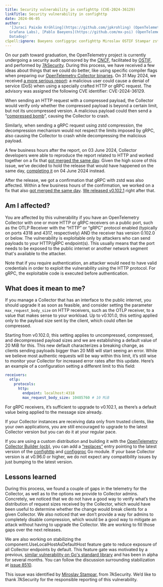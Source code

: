 ```yaml
---
title: Security vulnerability in confighttp (CVE-2024-36129)
linkTitle: Security vulnerability in confighttp
date: 2024-06-05
author:
  '[Juraci Paixão Kröhling](https://github.com/jpkrohling) (OpenTelemetry,
  Grafana Labs), [Pablo Baeyens](https://github.com/mx-psi) (OpenTelemetry,
  Datadog)'
cSpell:ignore: Baeyens configgrpc confighttp Miroslav OSTIF Stampar zstd
---
```


On our path toward graduation, the OpenTelemetry project is currently undergoing
a security audit sponsored by the [CNCF](https://www.cncf.io/), facilitated by
[OSTIF](https://ostif.org/), and performed by
[7ASecurity](https://7asecurity.com/). During this process, we have received a
few ideas about things that we could do better, like using specific compiler
flags when preparing our
[OpenTelemetry Collector binaries](https://github.com/open-telemetry/opentelemetry-collector-releases/releases).
On 31 May 2024, we received
[a more serious report](https://github.com/open-telemetry/opentelemetry-collector/security/advisories/GHSA-c74f-6mfw-mm4v):
a malicious user could cause a denial of service (DoS) when using a specially
crafted HTTP or gRPC request. The advisory was assigned the following CVE
identifier: CVE-2024-36129.

When sending an HTTP request with a compressed payload, the Collector would
verify only whether the compressed payload is beyond a certain limit, but not
its uncompressed version. A malicious payload could then send a
“[compressed bomb](https://en.wikipedia.org/wiki/Zip_bomb)”, causing the
Collector to crash.

Similarly, when sending a gRPC request using zstd compression, the decompression
mechanism would not respect the limits imposed by gRPC, also causing the
Collector to crash while decompressing the malicious payload.

A few business hours after the report, on 03 June 2024, Collector developers
were able to reproduce the report related to HTTP and worked together on a fix
that
[got merged the same day](https://github.com/open-telemetry/opentelemetry-collector/pull/10289).
Given the high score of this issue, we’ve decided to hold the release that would
have happened on the same day,
[completing it](https://github.com/open-telemetry/opentelemetry-collector-releases/releases/tag/v0.102.0)
on 04 June 2024 instead.

After the release, we got a confirmation that gRPC with zstd was also affected.
Within a few business hours of the confirmation, we worked on a fix that also
[got merged the same day](https://github.com/open-telemetry/opentelemetry-collector/pull/10323).
[We released v0.102.1](https://github.com/open-telemetry/opentelemetry-collector-releases/releases/tag/v0.102.1)
right after that.

## Am I affected?

You are affected by this vulnerability if you have an OpenTelemetry Collector
with one or more HTTP or gRPC receivers on a public port, such as the OTLP
Receiver with the “HTTP” or “gRPC” protocol enabled (typically on ports 4318 and
4317, respectively) AND the receiver has version 0.102.0 or below. The
vulnerability is exploitable only by attackers who can send payloads to your
HTTP/gRPC endpoint(s). This usually means that the port needs to be exposed to
the public internet or another network segment that's available to the attacker.

Note that if you require authentication, an attacker would need to have valid
credentials in order to exploit the vulnerability using the HTTP protocol. For
gRPC, the exploitable code is executed before authentication.

## What does it mean to me?

If you manage a Collector that has an interface to the public internet, you
should upgrade it as soon as feasible, and consider setting the parameter
`max_request_body_size` on HTTP receivers, such as the OTLP receiver, to a value
that makes sense to your workload. Up to v0.101.0, this setting applied only to
the payload size sent by the client, which could often be compressed.

Starting from v0.102.0, this setting applies to uncompressed, compressed, and
decompressed payload sizes and we are establishing a default value of 20 MiB for
this. This new default characterizes a breaking change, as clients sending
payloads bigger than 20 MiB will start seeing an error. While we believe most
authentic requests will be way within this limit, it’s still wise to monitor
your Collector for increased error rates after this update. Here’s an example of
a configuration setting a different limit to this field:

```yaml
receivers:
  otlp:
    protocols:
      http:
        endpoint: localhost:4318
        max_request_body_size: 10485760 # 10 MiB
```

For gRPC receivers, it’s sufficient to upgrade to v0.102.1, as there’s a default
value being applied to the message size already.

If your Collector instances are receiving data only from trusted clients, like
your own applications, you are still encouraged to upgrade to the latest
Collector version but you can do it at your regular pace.

If you are using a custom distribution and building it with the
[OpenTelemetry Collector Builder (ocb)](/docs/collector/custom-collector/), you
can add a
[“replaces”](https://github.com/open-telemetry/opentelemetry-collector/tree/main/cmd/builder#configuration)
entry pointing to the latest version of the
[confighttp](http://go.opentelemetry.io/collector/config/confighttp) and
[configgrpc](http://go.opentelemetry.io/collector/config/configgrpc) Go module.
If your base Collector version is at v0.96.0 or higher, we do not expect any
compatibility issues by just bumping to the latest version.

## Lessons learned

During this process, we found a couple of gaps in the telemetry for the
Collector, as well as to the options we provide to Collector admins. Concretely,
we noticed that we do not have a good way to verify what’s the distribution of
request sizes received by the Collector, which would have been useful to
determine whether the change would break clients for a given Collector. We also
noticed that we don’t provide a way for admins to completely disable
compression, which would be a good way to mitigate an attack without having to
upgrade the Collector. We are working to fill those gaps over the next releases.

We are also working on stabilizing the component.UseLocalHostAsDefaultHost
feature gate to reduce exposure of all Collector endpoints by default. This
feature gate was motivated by a previous,
[similar vulnerability on Go's standard library](https://github.com/advisories/GHSA-4374-p667-p6c8)
and has been in alpha for several months. You can follow the discussion
surrounding stabilization at
[issue 8510](https://github.com/open-telemetry/opentelemetry-collector/issues/8510).

This issue was identified by [Miroslav Stampar](https://github.com/stamparm/),
from 7ASecurity. We’d like to thank 7ASecurity for the responsible reporting of
this vulnerability.

